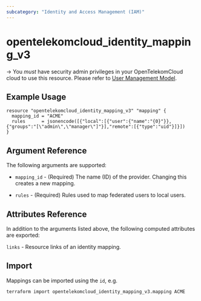 ```yaml
---
subcategory: "Identity and Access Management (IAM)"
---
```


# opentelekomcloud_identity_mapping_v3

-> You _must_ have security admin privileges in your OpenTelekomCloud
cloud to use this resource. Please refer to [User Management Model](https://docs.otc.t-systems.com/en-us/usermanual/iam/iam_01_0034.html).


## Example Usage

```hcl
resource "opentelekomcloud_identity_mapping_v3" "mapping" {
  mapping_id = "ACME"
  rules      = jsonencode([{"local":[{"user":{"name":"{0}"}},{"groups":"[\"admin\",\"manager\"]"}],"remote":[{"type":"uid"}]}])
}
```

## Argument Reference

The following arguments are supported:

* `mapping_id` - (Required) The name (ID) of the provider. Changing this creates a new mapping.

* `rules` - (Required) Rules used to map federated users to local users.

## Attributes Reference

In addition to the arguments listed above, the following computed attributes are exported:

`links` - Resource links of an identity mapping.

## Import

Mappings can be imported using the `id`, e.g.

```shell
terraform import opentelekomcloud_identity_mapping_v3.mapping ACME
```

